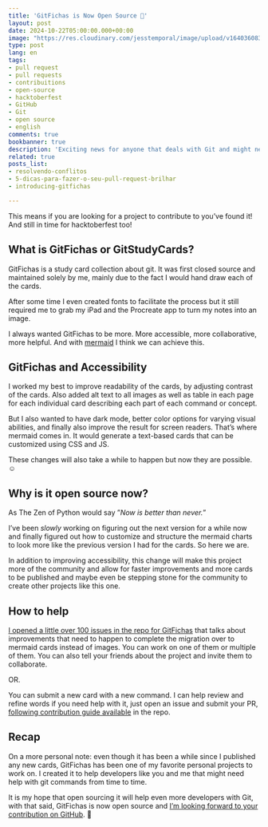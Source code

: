 ```yaml
---
title: 'GitFichas is Now Open Source 🎉'
layout: post
date: 2024-10-22T05:00:00.000+00:00
image: "https://res.cloudinary.com/jesstemporal/image/upload/v1640360835/covers/miscellaneous_ld0l6r.png"
type: post
lang: en
tags:
- pull request
- pull requests
- contribuitions
- open-source
- hacktoberfest
- GitHub
- Git
- open source
- english
comments: true
bookbanner: true
description: 'Exciting news for anyone that deals with Git and might need a reminder or two about some commands 🤩'
related: true
posts_list:
- resolvendo-conflitos
- 5-dicas-para-fazer-o-seu-pull-request-brilhar
- introducing-gitfichas

---
```


This means if you are looking for a project to contribute to you’ve found it! And still in time for hacktoberfest too!

## What is GitFichas or GitStudyCards?

GitFichas is a study card collection about git. It was first closed source and maintained solely by me, mainly due to the fact I would hand draw each of the cards.

After some time I even created fonts to facilitate the process but it still required me to grab my iPad and the Procreate app to turn my notes into an image.

I always wanted GitFichas to be more. More accessible, more collaborative, more helpful. And with [mermaid](https://mermaid.js.org) I think we can achieve this.

## GitFichas and Accessibility

I worked my best to improve readability of the cards, by adjusting contrast of the cards. Also added alt text to all images as well as table in each page for each individual card describing each part of each command or concept.

But I also wanted to have dark mode, better color options for varying visual abilities, and finally also improve the result for screen readers. That’s where mermaid comes in. It would generate a text-based cards that can be customized using CSS and JS.

These changes will also take a while to happen but now they are possible. ☺️

## Why is it open source now?

As The Zen of Python would say ”*Now is better than never.*”

I’ve been *slowly* working on figuring out the next version for a while now and finally figured out how to customize and structure the mermaid charts to look more like the previous version I had for the cards. So here we are.

In addition to improving accessibility, this change will make this project more of the community and allow for faster improvements and more cards to be published and maybe even be stepping stone for the community to create other projects like this one.

## How to help

[I opened a little over 100 issues in the repo for GitFichas](https://github.com/jtemporal/gitfichas/issues) that talks about improvements that need to happen to complete the migration over to mermaid cards instead of images. You can work on one of them or multiple of them. You can also tell your friends about the project and invite them to collaborate.

OR.

You can submit a new card with a new command. I can help review and refine words if you need help with it, just open an issue and submit your PR, [following contribution guide available](https://github.com/jtemporal/gitfichas/blob/main/CONTRIBUTING.md) in the repo.

## Recap

On a more personal note: even though it has been a while since I published any new cards, GitFichas has been one of my favorite personal projects to work on. I created it to help developers like you and me that might need help with git commands from time to time.

It is my hope that open sourcing it will help even more developers with Git, with that said, GitFichas is now open source and [I’m looking forward to your contribution on GitHub](https://github.com/jtemporal/gitfichas). 🎉